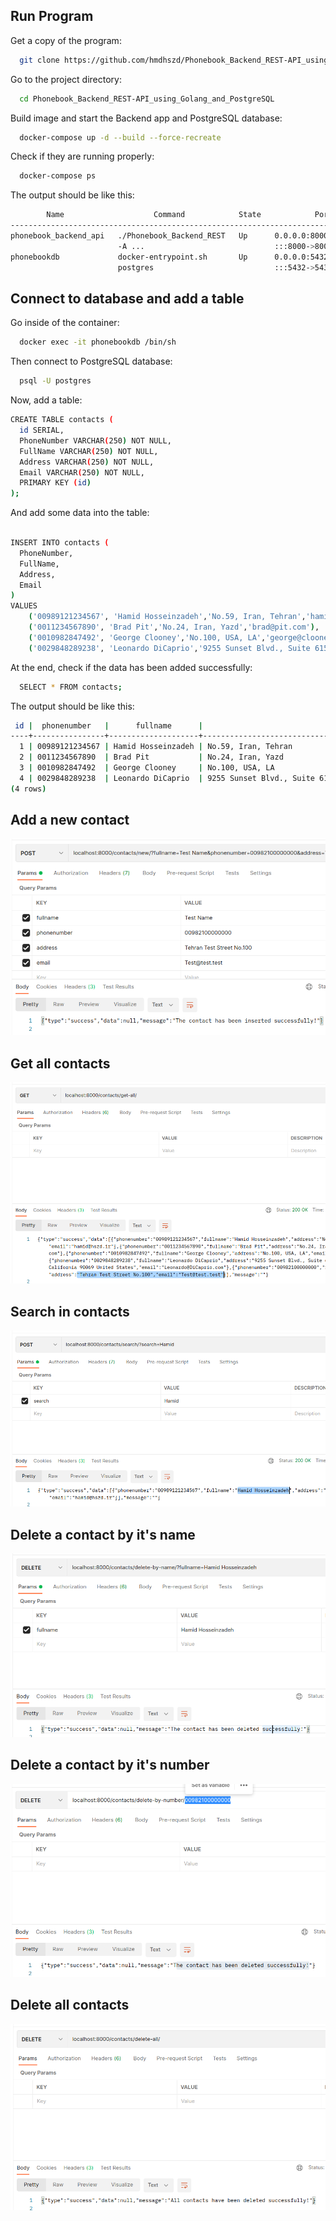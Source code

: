 
## Run Program

Get a copy of the program:

```bash
  git clone https://github.com/hmdhszd/Phonebook_Backend_REST-API_using_Golang_and_PostgreSQL.git
```

Go to the project directory:

```bash
  cd Phonebook_Backend_REST-API_using_Golang_and_PostgreSQL
```

Build image and start the Backend app and PostgreSQL database:

```bash
  docker-compose up -d --build --force-recreate
```

Check if they are running properly:

```bash
  docker-compose ps
```

The output should be like this:

```bash
        Name                    Command            State            Ports         
----------------------------------------------------------------------------------
phonebook_backend_api   ./Phonebook_Backend_REST   Up      0.0.0.0:8000->8000/tcp,
                        -A ...                             :::8000->8000/tcp      
phonebookdb             docker-entrypoint.sh       Up      0.0.0.0:5432->5432/tcp,
                        postgres                           :::5432->5432/tcp  

```


## Connect to database and add a table


Go inside of the container:

```bash
  docker exec -it phonebookdb /bin/sh
```

Then connect to PostgreSQL database:

```bash
  psql -U postgres
```

Now, add a table:

```bash
CREATE TABLE contacts (
  id SERIAL,
  PhoneNumber VARCHAR(250) NOT NULL,
  FullName VARCHAR(250) NOT NULL,
  Address VARCHAR(250) NOT NULL,
  Email VARCHAR(250) NOT NULL,
  PRIMARY KEY (id)
);
```

And add some data into the table:

```bash
  
INSERT INTO contacts (
  PhoneNumber,
  FullName,
  Address,
  Email
)
VALUES
    ('00989121234567', 'Hamid Hosseinzadeh','No.59, Iran, Tehran','hamid@hszd.ir'),
    ('0011234567890', 'Brad Pit','No.24, Iran, Yazd','brad@pit.com'),
    ('0010982847492', 'George Clooney','No.100, USA, LA','george@clooney.com'),
    ('0029848289238', 'Leonardo DiCaprio','9255 Sunset Blvd., Suite 615, West Hollywood, California 90069 United States','Leonardo@DiCaprio.com');

```

At the end, check if the data has been added successfully:

```bash
  SELECT * FROM contacts;
```

The output should be like this:

```bash
 id |  phonenumber   |      fullname      |                                   address                                    |         email         
----+----------------+--------------------+------------------------------------------------------------------------------+-----------------------
  1 | 00989121234567 | Hamid Hosseinzadeh | No.59, Iran, Tehran                                                          | hamid@hszd.ir
  2 | 0011234567890  | Brad Pit           | No.24, Iran, Yazd                                                            | brad@pit.com
  3 | 0010982847492  | George Clooney     | No.100, USA, LA                                                              | george@clooney.com
  4 | 0029848289238  | Leonardo DiCaprio  | 9255 Sunset Blvd., Suite 615, West Hollywood, California 90069 United States | Leonardo@DiCaprio.com
(4 rows)
```

## Add a new contact

![App Screenshot](https://github.com/hmdhszd/Phonebook_Backend_REST-API_using_Golang_and_PostgreSQL/blob/master/Screenshots/add-new-contact.png)

## Get all contacts

![App Screenshot](https://github.com/hmdhszd/Phonebook_Backend_REST-API_using_Golang_and_PostgreSQL/blob/master/Screenshots/get-all-contacts.png)

## Search in contacts

![App Screenshot](https://github.com/hmdhszd/Phonebook_Backend_REST-API_using_Golang_and_PostgreSQL/blob/master/Screenshots/search-by-name.png)

## Delete a contact by it's name

![App Screenshot](https://github.com/hmdhszd/Phonebook_Backend_REST-API_using_Golang_and_PostgreSQL/blob/master/Screenshots/delete-by-name.png)

## Delete a contact by it's number

![App Screenshot](https://github.com/hmdhszd/Phonebook_Backend_REST-API_using_Golang_and_PostgreSQL/blob/master/Screenshots/delete-by-number.png)

## Delete all contacts

![App Screenshot](https://github.com/hmdhszd/Phonebook_Backend_REST-API_using_Golang_and_PostgreSQL/blob/master/Screenshots/delete-all.png)


